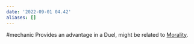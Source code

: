 ```yaml
---
date: '2022-09-01 04.42'
aliases: []
---
```

#mechanic 
Provides an advantage in a Duel, might be related to [Morality](Morality.md).
